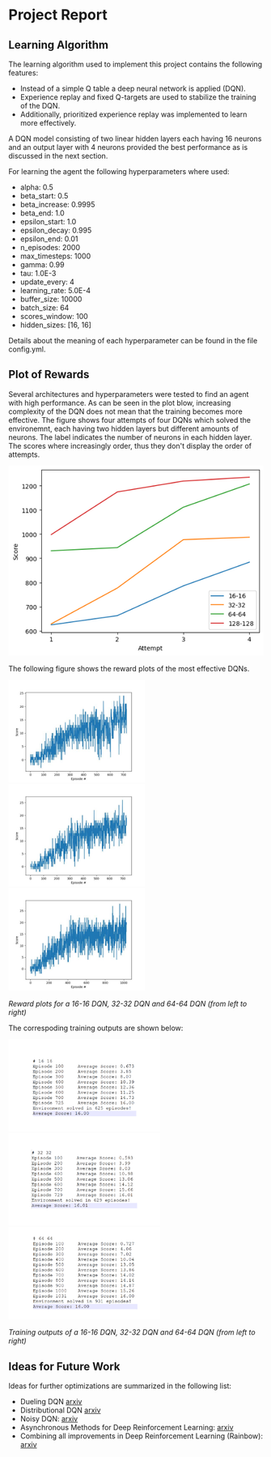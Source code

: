 # Project Report

## Learning Algorithm
The learning algorithm used to implement this project contains the following features:
* Instead of a simple Q table a deep neural network is applied (DQN).
* Experience replay and fixed Q-targets are used to stabilize the training of the DQN.
* Additionally, prioritized experience replay was implemented to learn more effectively.

A DQN model consisting of two linear hidden layers each having 16 neurons and
an output layer with 4 neurons provided the best performance as is discussed
in the next section.

For learning the agent the following hyperparameters where used:
* alpha: 0.5
* beta_start: 0.5
* beta_increase: 0.9995
* beta_end: 1.0
* epsilon_start: 1.0
* epsilon_decay: 0.995
* epsilon_end: 0.01
* n_episodes: 2000
* max_timesteps: 1000
* gamma: 0.99
* tau: 1.0E-3
* update_every: 4
* learning_rate: 5.0E-4
* buffer_size: 10000
* batch_size: 64
* scores_window: 100
* hidden_sizes: [16, 16]

Details about the meaning of each hyperparameter can be found in the file 
config.yml.

## Plot of Rewards
Several architectures and hyperparameters were tested to find an agent with high performance.
As can be seen in the plot blow, increasing complexity of the DQN does not mean that the training 
becomes more effective. The figure shows four attempts of four DQNs which solved the environemnt,
each having two hidden layers but different amounts of neurons. The label indicates the number of 
neurons in each hidden layer. The scores where increasingly order, thus they don't display the
order of attempts.

<img src="./img/performance.png"/>

The following figure shows the reward plots of the most effective DQNs.

<p float="left">
  <img src="./img/reward_plot_16.jpeg" width="270" />
  <img src="./img/reward_plot_32.jpeg" width="270" />
  <img src="./img/reward_plot_64.jpeg" width="270" />

  <em> Reward plots for a 16-16 DQN, 32-32 DQN and 64-64 DQN (from left to right) </em>
</p>

The correspoding training outputs are shown below:

<p float=left>
  <img src="./img/score_episodes_16-16.png" width="300" />
  <img src="./img/score_episodes_32-32.png" width="300" />
  <img src="./img/score_episodes_64-64.png" width="300" />

  <em> Training outputs of a 16-16 DQN, 32-32 DQN and 64-64 DQN (from left to right) </em>
</p>


## Ideas for Future Work
Ideas for further optimizations are summarized in the following list:
* Dueling DQN [arxiv](https://arxiv.org/abs/1511.06581)
* Distributional DQN [arxiv](https://arxiv.org/abs/1707.06887)
* Noisy DQN: [arxiv](https://arxiv.org/abs/1706.10295)
* Asynchronous Methods for Deep Reinforcement Learning: [arxiv](https://arxiv.org/abs/1602.01783)
* Combining all improvements in Deep Reinforcement Learning (Rainbow): [arxiv](https://arxiv.org/abs/1710.02298)
